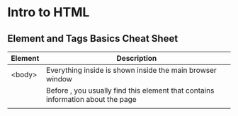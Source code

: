 # Intro to HTML
 
  
## Element and Tags Basics Cheat Sheet

| Element  | Description |
| ------------- | ------------- |
| \<body\> | Everything inside is shown inside the main browser window  |
| <head>  | Before <body>, you usually find this element that contains information about the page  |
| <title> | The contents of are either shown in the top of the browser or on the tab of that page|
| <p> | Contents are put into a paragraph  |
| <h1>-<h6>| These create headings of varying sizes where <h1> is the largest and <h6> is the smallest |
| <strong> | Words wrapped in this tag are marked as important and made bold |
| <em> | Words wrapped in this tag are emphasized  |
| <br> | Creates a line break  |
| <ol> | Creates an ordered list |
| <li> | List Item, items in lists must be wrapped in <li> tag |
| <ul> |Creates an unordered list  |
| \ <!-- --> | Adds a comment that will not be visible to the user's browser |
| <a href="URL"> |This creates a link to page referenced in href attribute  |


# Intro to JavaScript

[Return to Homepage](https://claudiobailon.github.io/reading-notes/)


 
>Education is not the learning of facts,
>but the training of the mind to think.
> -- <cite>[Albert Einstein][1]</cite>

[1]:https://www.goodreads.com/quotes/6137386-education-is-not-the-learning-of-facts-but-the-training

